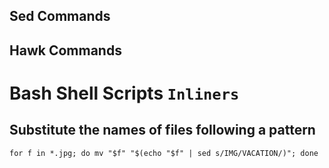 ## Sed Commands

## Hawk Commands


# Bash Shell Scripts `Inliners`

## Substitute the names of files following a pattern
```console
for f in *.jpg; do mv "$f" "$(echo "$f" | sed s/IMG/VACATION/)"; done
```
